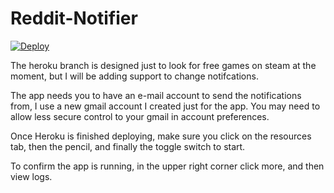 # Reddit-Notifier

[![Deploy](https://www.herokucdn.com/deploy/button.svg)](https://heroku.com/deploy)

The heroku branch is designed just to look for free games on steam at the moment,
but I will be adding support to change notifcations.

The app needs you to have an e-mail account to send the notifications from,
I use a new gmail account I created just for the app. 
You may need to allow less secure control to your gmail in account preferences.

Once Heroku is finished deploying, make sure you click on the resources tab, then the pencil, and finally the toggle switch to start.

To confirm the app is running, in the upper right corner click more, and then view logs.
